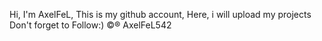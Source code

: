 Hi, I'm AxelFeL, 
This is my github account, 
Here, i will upload my projects
Don't forget to Follow:) 
©® AxelFeL542
